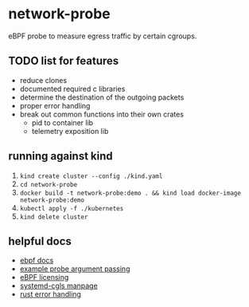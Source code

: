 # network-probe

eBPF probe to measure egress traffic by certain cgroups.

## TODO list for features

- reduce clones
- documented required c libraries
- determine the destination of the outgoing packets
- proper error handling
- break out common functions into their own crates
  - pid to container lib
  - telemetry exposition lib

## running against kind

1. `kind create cluster --config ./kind.yaml`
2. `cd network-probe`
3. `docker build -t network-probe:demo . && kind load docker-image network-probe:demo`
4. `kubectl apply -f ./kubernetes`
5. `kind delete cluster`

## helpful docs

- [ebpf docs](https://ebpf-docs.dylanreimerink.nl/)
- [example probe argument passing](https://github.com/libbpf/libbpf-rs/blob/6f588367d86c3a35287987b093613bfb30b1b7ad/examples/runqslower/src/main.rs#L97-L99)
- [eBPF licensing](https://ebpf.io/blog/ebpf-licensing-guide/)
- [systemd-cgls manpage](https://man.archlinux.org/man/systemd-cgls.1.en)
- [rust error handling](https://mmapped.blog/posts/12-rust-error-handling#implement-std-error)
